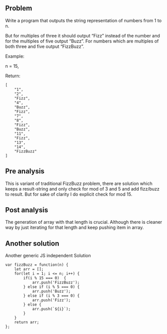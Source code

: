 ## Problem

Write a program that outputs the string representation of numbers from 1 to n.

But for multiples of three it should output “Fizz” instead of the number and for the multiples of five output “Buzz”. For numbers which are multiples of both three and five output “FizzBuzz”.

Example:

n = 15,

Return:

    [
        "1",
        "2",
        "Fizz",
        "4",
        "Buzz",
        "Fizz",
        "7",
        "8",
        "Fizz",
        "Buzz",
        "11",
        "Fizz",
        "13",
        "14",
        "FizzBuzz"
    ]

## Pre analysis

This is variant of traditional FizzBuzz problem, there are solution which keeps a result-string and only check for mod of 3 and 5 and add fizz/buzz to result.
But for sake of clarity I do explicit check for mod 15.

## Post analysis

The generation of array with that length is crucial. Although there is cleaner way by just iterating for that length and keep pushing item in array.

## Another solution

Another generic JS independent Solution

    var fizzBuzz = function(n) {
        let arr = [];
        for(let i = 1; i <= n; i++) {
            if(i % 15 === 0)  {
                arr.push('FizzBuzz');
            } else if (i % 5 === 0) {
                arr.push('Buzz');
            } else if (i % 3 === 0) {
                arr.push('Fizz');
            } else {
                arr.push(`${i}`);
            }
        }
        return arr;
    };

